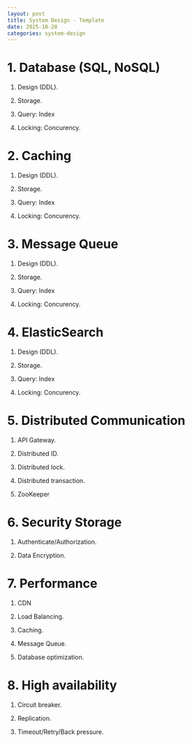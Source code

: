 ```yaml
---
layout: post
title: System Design - Template
date: 2025-10-28
categories: system-design
---
```


# 1. Database (SQL, NoSQL)

1. Design (DDL).

2. Storage.

3. Query: Index

4. Locking: Concurency.

# 2. Caching

1. Design (DDL).

2. Storage.

3. Query: Index

4. Locking: Concurency.

# 3. Message Queue

1. Design (DDL).

2. Storage.

3. Query: Index

4. Locking: Concurency.

# 4. ElasticSearch

1. Design (DDL).

2. Storage.

3. Query: Index

4. Locking: Concurency.

# 5. Distributed Communication

1. API Gateway.

2. Distributed ID.

3. Distributed lock.

4. Distributed transaction.

5. ZooKeeper

# 6. Security Storage

1. Authenticate/Authorization.

2. Data Encryption.

# 7. Performance

1. CDN

2. Load Balancing.

3. Caching.

4. Message Queue.

5. Database optimization.

# 8. High availability

1. Circuit breaker.

2. Replication.

3. Timeout/Retry/Back pressure.